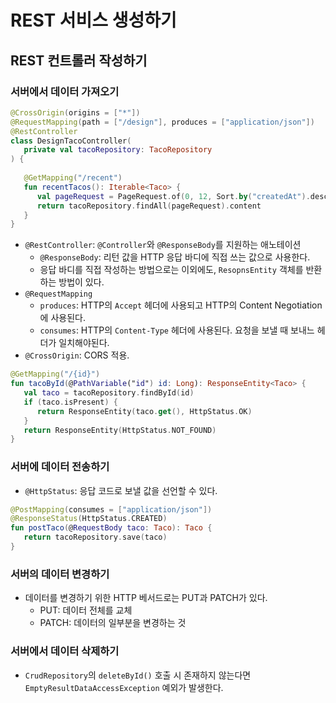 # REST 서비스 생성하기

## REST 컨트롤러 작성하기

### 서버에서 데이터 가져오기

```kotlin
@CrossOrigin(origins = ["*"])  
@RequestMapping(path = ["/design"], produces = ["application/json"])  
@RestController  
class DesignTacoController(  
   private val tacoRepository: TacoRepository  
) {  
  
   @GetMapping("/recent")  
   fun recentTacos(): Iterable<Taco> {  
      val pageRequest = PageRequest.of(0, 12, Sort.by("createdAt").descending())  
      return tacoRepository.findAll(pageRequest).content  
   }  
}
```

- `@RestController`: `@Controller`와 `@ResponseBody`를 지원하는 애노테이션
	- `@ResponseBody`: 리턴 값을 HTTP 응답 바디에 직접 쓰는 값으로 사용한다.
	- 응답 바디를 직접 작성하는 방법으로는 이외에도, `ResopnsEntity` 객체를 반환하는 방법이 있다.
- `@RequestMapping`
	- `produces`: HTTP의 `Accept` 헤더에 사용되고  HTTP의 Content Negotiation에 사용된다.
	- `consumes`: HTTP의 `Content-Type` 헤더에 사용된다. 요청을 보낼 때 보내느 헤더가 일치해야된다.
- `@CrossOrigin`: CORS 적용.

```kotlin
@GetMapping("/{id}")  
fun tacoById(@PathVariable("id") id: Long): ResponseEntity<Taco> {  
   val taco = tacoRepository.findById(id)  
   if (taco.isPresent) {  
      return ResponseEntity(taco.get(), HttpStatus.OK)  
   }  
   return ResponseEntity(HttpStatus.NOT_FOUND)  
}
```

### 서버에 데이터 전송하기

- `@HttpStatus`: 응답 코드로 보낼 값을 선언할 수 있다.

```kotlin
@PostMapping(consumes = ["application/json"])  
@ResponseStatus(HttpStatus.CREATED)  
fun postTaco(@RequestBody taco: Taco): Taco {  
   return tacoRepository.save(taco)  
}
```

### 서버의 데이터 변경하기

- 데이터를 변경하기 위한 HTTP 베서드로는 PUT과 PATCH가 있다.
	- PUT: 데이터 전체를 교체
	- PATCH: 데이터의 일부분을 변경하는 것

### 서버에서 데이터 삭제하기

- `CrudRepository`의 `deleteById()` 호출 시 존재하지 않는다면 `EmptyResultDataAccessException` 예외가 발생한다.